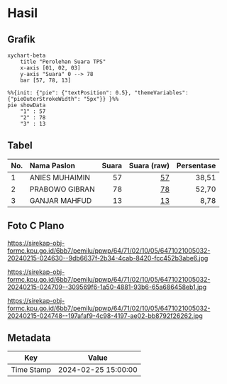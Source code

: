 # Hasil

## Grafik

```mermaid
xychart-beta
    title "Perolehan Suara TPS"
    x-axis [01, 02, 03]
    y-axis "Suara" 0 --> 78
    bar [57, 78, 13]
```

```mermaid
%%{init: {"pie": {"textPosition": 0.5}, "themeVariables": {"pieOuterStrokeWidth": "5px"}} }%%
pie showData
    "1" : 57
    "2" : 78
    "3" : 13
```

## Tabel

| No. | Nama Paslon    | Suara | Suara (raw) | Persentase |
|:--- |:-------------- | -----:| -----------:| ----------:|
| 1   | ANIES MUHAIMIN | 57    | [57][p-1]   | 38,51      |
| 2   | PRABOWO GIBRAN | 78    | [78][p-2]   | 52,70      |
| 3   | GANJAR MAHFUD  | 13    | [13][p-3]   | 8,78       |


[p-1]: https://github.com/gigit-pemilu/pemilu-2024-64-kalimantan-timur/blob/main/pilpres/hitung-suara/sub/64-kalimantan-timur/sub/71-kota-balikpapan/sub/02-balikpapan-barat/sub/1005-margo-mulyo/sub/032-tps/sub/paslon-1.txt
[p-2]: https://github.com/gigit-pemilu/pemilu-2024-64-kalimantan-timur/blob/main/pilpres/hitung-suara/sub/64-kalimantan-timur/sub/71-kota-balikpapan/sub/02-balikpapan-barat/sub/1005-margo-mulyo/sub/032-tps/sub/paslon-2.txt
[p-3]: https://github.com/gigit-pemilu/pemilu-2024-64-kalimantan-timur/blob/main/pilpres/hitung-suara/sub/64-kalimantan-timur/sub/71-kota-balikpapan/sub/02-balikpapan-barat/sub/1005-margo-mulyo/sub/032-tps/sub/paslon-3.txt

## Foto C Plano

https://sirekap-obj-formc.kpu.go.id/6bb7/pemilu/ppwp/64/71/02/10/05/6471021005032-20240215-024630--9db6637f-2b34-4cab-8420-fcc452b3abe6.jpg

https://sirekap-obj-formc.kpu.go.id/6bb7/pemilu/ppwp/64/71/02/10/05/6471021005032-20240215-024709--309569f6-1a50-4881-93b6-65a686458eb1.jpg

https://sirekap-obj-formc.kpu.go.id/6bb7/pemilu/ppwp/64/71/02/10/05/6471021005032-20240215-024748--197afaf9-4c98-4197-ae02-bb8792f26262.jpg


## Metadata

| Key        | Value               |
| ---------- | ------------------- |
| Time Stamp | 2024-02-25 15:00:00 |



